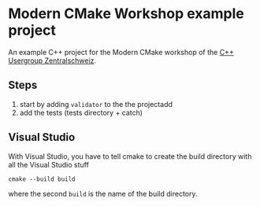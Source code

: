 Modern CMake Workshop example project
=====================================

An example C++ project for the Modern CMake workshop of the [C++ Usergroup Zentralschweiz](http://cpp-ug-luzern.blogspot.ch).

## Steps

1. start by adding `validator` to the the projectadd 
2. add the tests (tests directory + catch)

## Visual Studio

With Visual Studio, you have to tell cmake to create the build directory with all the Visual Studio stuff

```
cmake --build build
```

where the second `build` is the name of the build directory.
